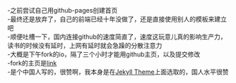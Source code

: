 -之前尝试自己用github-pages创建首页  
-最终还是放弃了，自己的前端已经十年没做了，还是直接使用别人的模板来建立吧  
-顺便吐槽一下，国内连接github的速度简直了，速度这玩意儿真的影响生产力，读书的时候没有延时，上网有延时就会急躁的分散注意力  
-大概是下午fork的io，隔了三个小时才能用github主页，以及提交修改  
-fork的主页是[link](https://tianqi.name/jekyll-TeXt-theme/)  
-是个中国人写的，很赞啊，我本身是在[Jekyll Theme](http://jekyllthemes.org/)上面选取的，国人水平很赞  
